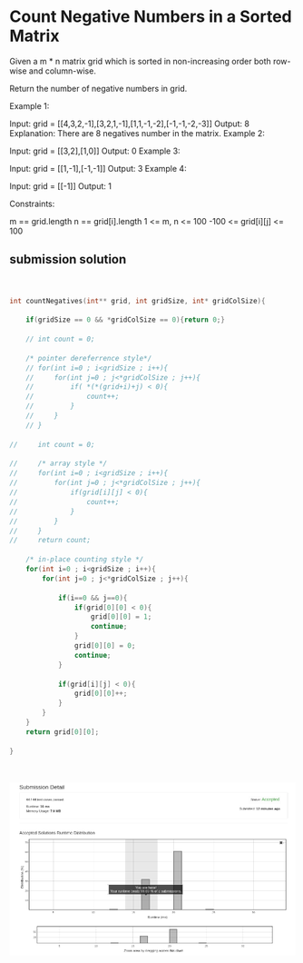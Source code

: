 # Count Negative Numbers in a Sorted Matrix

Given a m * n matrix grid which is sorted in non-increasing order both row-wise and column-wise. 

Return the number of negative numbers in grid.

Example 1:

Input: grid = [[4,3,2,-1],[3,2,1,-1],[1,1,-1,-2],[-1,-1,-2,-3]]
Output: 8
Explanation: There are 8 negatives number in the matrix.
Example 2:

Input: grid = [[3,2],[1,0]]
Output: 0
Example 3:

Input: grid = [[1,-1],[-1,-1]]
Output: 3
Example 4:

Input: grid = [[-1]]
Output: 1
 

Constraints:

m == grid.length
n == grid[i].length
1 <= m, n <= 100
-100 <= grid[i][j] <= 100



## submission solution

```c


int countNegatives(int** grid, int gridSize, int* gridColSize){
    
    if(gridSize == 0 && *gridColSize == 0){return 0;}
    
    // int count = 0;
    
    /* pointer dereferrence style*/
    // for(int i=0 ; i<gridSize ; i++){
    //     for(int j=0 ; j<*gridColSize ; j++){
    //         if( *(*(grid+i)+j) < 0){
    //             count++;
    //         }
    //     }
    // }
    
//     int count = 0;
    
//     /* array style */
//     for(int i=0 ; i<gridSize ; i++){
//         for(int j=0 ; j<*gridColSize ; j++){
//             if(grid[i][j] < 0){
//                 count++;
//             }
//         }
//     }
//     return count;
    
    /* in-place counting style */
    for(int i=0 ; i<gridSize ; i++){
        for(int j=0 ; j<*gridColSize ; j++){
            
            if(i==0 && j==0){
                if(grid[0][0] < 0){
                    grid[0][0] = 1;
                    continue;
                }
                grid[0][0] = 0;
                continue;
            }
            
            if(grid[i][j] < 0){
                grid[0][0]++;
            }
        }
    }
    return grid[0][0];
    
}




```

![Count_Negative_Numbers_in_a_Sorted_Matrix.png](./Count_Negative_Numbers_in_a_Sorted_Matrix.png)